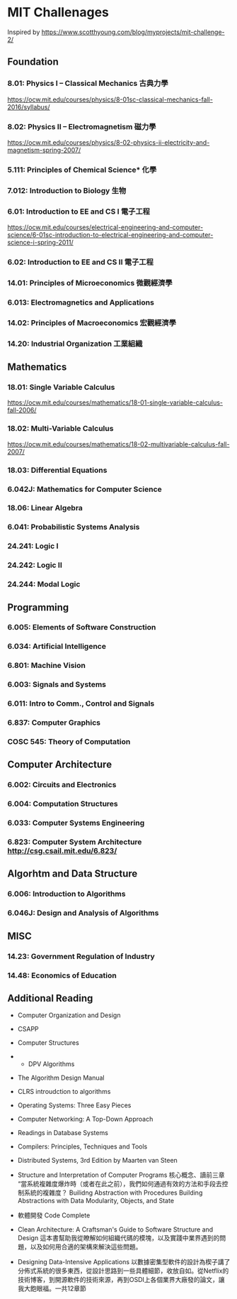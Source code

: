 # MIT Challenages

Inspired by https://www.scotthyoung.com/blog/myprojects/mit-challenge-2/

## Foundation
### 8.01: Physics I – Classical Mechanics 古典力學
https://ocw.mit.edu/courses/physics/8-01sc-classical-mechanics-fall-2016/syllabus/
### 8.02: Physics II – Electromagnetism 磁力學
https://ocw.mit.edu/courses/physics/8-02-physics-ii-electricity-and-magnetism-spring-2007/
### 5.111: Principles of Chemical Science* 化學
### 7.012: Introduction to Biology 生物
### 6.01: Introduction to EE and CS I 電子工程
https://ocw.mit.edu/courses/electrical-engineering-and-computer-science/6-01sc-introduction-to-electrical-engineering-and-computer-science-i-spring-2011/
### 6.02: Introduction to EE and CS II 電子工程
### 14.01: Principles of Microeconomics 微觀經濟學
### 6.013: Electromagnetics and Applications
### 14.02: Principles of Macroeconomics 宏觀經濟學
### 14.20: Industrial Organization 工業組織

## Mathematics
### 18.01: Single Variable Calculus
https://ocw.mit.edu/courses/mathematics/18-01-single-variable-calculus-fall-2006/
### 18.02: Multi-Variable Calculus
https://ocw.mit.edu/courses/mathematics/18-02-multivariable-calculus-fall-2007/
### 18.03: Differential Equations
### 6.042J: Mathematics for Computer Science
### 18.06: Linear Algebra
### 6.041: Probabilistic Systems Analysis
### 24.241: Logic I
### 24.242: Logic II
### 24.244: Modal Logic

## Programming
### 6.005: Elements of Software Construction
### 6.034: Artificial Intelligence
### 6.801: Machine Vision
### 6.003: Signals and Systems
### 6.011: Intro to Comm., Control and Signals
### 6.837: Computer Graphics
### COSC 545: Theory of Computation

## Computer Architecture
### 6.002: Circuits and Electronics
### 6.004: Computation Structures
### 6.033: Computer Systems Engineering
### 6.823: Computer System Architecture http://csg.csail.mit.edu/6.823/
## Algorhtm and Data Structure
### 6.006: Introduction to Algorithms
### 6.046J: Design and Analysis of Algorithms

## MISC
### 14.23: Government Regulation of Industry
### 14.48: Economics of Education

##  Additional Reading
* Computer Organization and Design
* CSAPP
* Computer Structures
* * DPV Algorithms
* The Algorithm Design Manual
* CLRS introudction to algorithms

* Operating Systems: Three Easy Pieces
* Computer Networking: A Top-Down Approach
* Readings in Database Systems
* Compilers: Principles, Techniques and Tools
* Distributed Systems, 3rd Edition by Maarten van Steen

* Structure and Interpretation of Computer Programs
   核心概念、讀前三章  “當系統複雜度爆炸時（或者在此之前），我們如何通過有效的方法和手段去控制系統的複雜度？
   Builidng Abstraction with Procedures
   Building Abstractions with Data
   Modularity, Objects, and State

* 軟體開發 Code Complete

* Clean Architecture: A Craftsman's Guide to Software Structure and Design
   這本書幫助我從瞭解如何組織代碼的模塊，以及實踐中業界遇到的問題，以及如何用合適的架構來解決這些問題。

* Designing Data-Intensive Applications
    以數據密集型軟件的設計為楔子講了分佈式系統的很多東西，從設計思路到一些具體細節，收放自如。從Netflix的技術博客，到開源軟件的技術來源，再到OSDI上各個業界大廠發的論文，讓我大飽眼福。一共12章節
